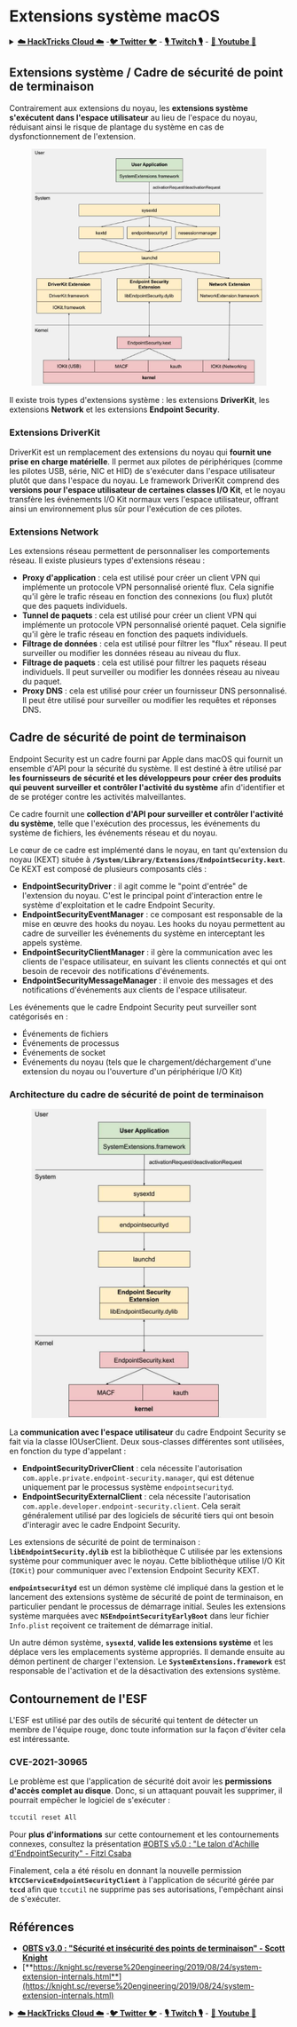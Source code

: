 # Extensions système macOS

<details>

<summary><a href="https://cloud.hacktricks.xyz/pentesting-cloud/pentesting-cloud-methodology"><strong>☁️ HackTricks Cloud ☁️</strong></a> -<a href="https://twitter.com/hacktricks_live"><strong>🐦 Twitter 🐦</strong></a> - <a href="https://www.twitch.tv/hacktricks_live/schedule"><strong>🎙️ Twitch 🎙️</strong></a> - <a href="https://www.youtube.com/@hacktricks_LIVE"><strong>🎥 Youtube 🎥</strong></a></summary>

* Travaillez-vous dans une **entreprise de cybersécurité** ? Voulez-vous voir votre **entreprise annoncée dans HackTricks** ? Ou voulez-vous avoir accès à la **dernière version de PEASS ou télécharger HackTricks en PDF** ? Consultez les [**PLANS D'ABONNEMENT**](https://github.com/sponsors/carlospolop) !
* Découvrez [**The PEASS Family**](https://opensea.io/collection/the-peass-family), notre collection exclusive de [**NFT**](https://opensea.io/collection/the-peass-family)
* Obtenez le [**swag officiel PEASS & HackTricks**](https://peass.creator-spring.com)
* **Rejoignez le** [**💬**](https://emojipedia.org/speech-balloon/) [**groupe Discord**](https://discord.gg/hRep4RUj7f) ou le [**groupe Telegram**](https://t.me/peass) ou **suivez** moi sur **Twitter** [**🐦**](https://github.com/carlospolop/hacktricks/tree/7af18b62b3bdc423e11444677a6a73d4043511e9/\[https:/emojipedia.org/bird/README.md)[**@carlospolopm**](https://twitter.com/hacktricks\_live)**.**
* **Partagez vos astuces de piratage en soumettant des PR au** [**repo hacktricks**](https://github.com/carlospolop/hacktricks) **et au** [**repo hacktricks-cloud**](https://github.com/carlospolop/hacktricks-cloud).

</details>

## Extensions système / Cadre de sécurité de point de terminaison

Contrairement aux extensions du noyau, les **extensions système s'exécutent dans l'espace utilisateur** au lieu de l'espace du noyau, réduisant ainsi le risque de plantage du système en cas de dysfonctionnement de l'extension.

<figure><img src="../../../.gitbook/assets/image (1) (3) (1) (1).png" alt=""><figcaption></figcaption></figure>

Il existe trois types d'extensions système : les extensions **DriverKit**, les extensions **Network** et les extensions **Endpoint Security**.

### **Extensions DriverKit**

DriverKit est un remplacement des extensions du noyau qui **fournit une prise en charge matérielle**. Il permet aux pilotes de périphériques (comme les pilotes USB, série, NIC et HID) de s'exécuter dans l'espace utilisateur plutôt que dans l'espace du noyau. Le framework DriverKit comprend des **versions pour l'espace utilisateur de certaines classes I/O Kit**, et le noyau transfère les événements I/O Kit normaux vers l'espace utilisateur, offrant ainsi un environnement plus sûr pour l'exécution de ces pilotes.

### **Extensions Network**

Les extensions réseau permettent de personnaliser les comportements réseau. Il existe plusieurs types d'extensions réseau :

* **Proxy d'application** : cela est utilisé pour créer un client VPN qui implémente un protocole VPN personnalisé orienté flux. Cela signifie qu'il gère le trafic réseau en fonction des connexions (ou flux) plutôt que des paquets individuels.
* **Tunnel de paquets** : cela est utilisé pour créer un client VPN qui implémente un protocole VPN personnalisé orienté paquet. Cela signifie qu'il gère le trafic réseau en fonction des paquets individuels.
* **Filtrage de données** : cela est utilisé pour filtrer les "flux" réseau. Il peut surveiller ou modifier les données réseau au niveau du flux.
* **Filtrage de paquets** : cela est utilisé pour filtrer les paquets réseau individuels. Il peut surveiller ou modifier les données réseau au niveau du paquet.
* **Proxy DNS** : cela est utilisé pour créer un fournisseur DNS personnalisé. Il peut être utilisé pour surveiller ou modifier les requêtes et réponses DNS.

## Cadre de sécurité de point de terminaison

Endpoint Security est un cadre fourni par Apple dans macOS qui fournit un ensemble d'API pour la sécurité du système. Il est destiné à être utilisé par **les fournisseurs de sécurité et les développeurs pour créer des produits qui peuvent surveiller et contrôler l'activité du système** afin d'identifier et de se protéger contre les activités malveillantes.

Ce cadre fournit une **collection d'API pour surveiller et contrôler l'activité du système**, telle que l'exécution des processus, les événements du système de fichiers, les événements réseau et du noyau.

Le cœur de ce cadre est implémenté dans le noyau, en tant qu'extension du noyau (KEXT) située à **`/System/Library/Extensions/EndpointSecurity.kext`**. Ce KEXT est composé de plusieurs composants clés :

* **EndpointSecurityDriver** : il agit comme le "point d'entrée" de l'extension du noyau. C'est le principal point d'interaction entre le système d'exploitation et le cadre Endpoint Security.
* **EndpointSecurityEventManager** : ce composant est responsable de la mise en œuvre des hooks du noyau. Les hooks du noyau permettent au cadre de surveiller les événements du système en interceptant les appels système.
* **EndpointSecurityClientManager** : il gère la communication avec les clients de l'espace utilisateur, en suivant les clients connectés et qui ont besoin de recevoir des notifications d'événements.
* **EndpointSecurityMessageManager** : il envoie des messages et des notifications d'événements aux clients de l'espace utilisateur.

Les événements que le cadre Endpoint Security peut surveiller sont catégorisés en :

* Événements de fichiers
* Événements de processus
* Événements de socket
* Événements du noyau (tels que le chargement/déchargement d'une extension du noyau ou l'ouverture d'un périphérique I/O Kit)

### Architecture du cadre de sécurité de point de terminaison

<figure><img src="../../../.gitbook/assets/image (3) (8).png" alt=""><figcaption></figcaption></figure>

La **communication avec l'espace utilisateur** du cadre Endpoint Security se fait via la classe IOUserClient. Deux sous-classes différentes sont utilisées, en fonction du type d'appelant :

* **EndpointSecurityDriverClient** : cela nécessite l'autorisation `com.apple.private.endpoint-security.manager`, qui est détenue uniquement par le processus système `endpointsecurityd`.
* **EndpointSecurityExternalClient** : cela nécessite l'autorisation `com.apple.developer.endpoint-security.client`. Cela serait généralement utilisé par des logiciels de sécurité tiers qui ont besoin d'interagir avec le cadre Endpoint Security.

Les extensions de sécurité de point de terminaison : **`libEndpointSecurity.dylib`** est la bibliothèque C utilisée par les extensions système pour communiquer avec le noyau. Cette bibliothèque utilise I/O Kit (`IOKit`) pour communiquer avec l'extension Endpoint Security KEXT.

**`endpointsecurityd`** est un démon système clé impliqué dans la gestion et le lancement des extensions système de sécurité de point de terminaison, en particulier pendant le processus de démarrage initial. Seules les extensions système marquées avec **`NSEndpointSecurityEarlyBoot`** dans leur fichier `Info.plist` reçoivent ce traitement de démarrage initial.

Un autre démon système, **`sysextd`**, **valide les extensions système** et les déplace vers les emplacements système appropriés. Il demande ensuite au démon pertinent de charger l'extension. Le **`SystemExtensions.framework`** est responsable de l'activation et de la désactivation des extensions système.
## Contournement de l'ESF

L'ESF est utilisé par des outils de sécurité qui tentent de détecter un membre de l'équipe rouge, donc toute information sur la façon d'éviter cela est intéressante.

### CVE-2021-30965

Le problème est que l'application de sécurité doit avoir les **permissions d'accès complet au disque**. Donc, si un attaquant pouvait les supprimer, il pourrait empêcher le logiciel de s'exécuter :
```bash
tccutil reset All
```
Pour **plus d'informations** sur cette contournement et les contournements connexes, consultez la présentation [#OBTS v5.0 : "Le talon d'Achille d'EndpointSecurity" - Fitzl Csaba](https://www.youtube.com/watch?v=lQO7tvNCoTI)

Finalement, cela a été résolu en donnant la nouvelle permission **`kTCCServiceEndpointSecurityClient`** à l'application de sécurité gérée par **`tccd`** afin que `tccutil` ne supprime pas ses autorisations, l'empêchant ainsi de s'exécuter.

## Références

* [**OBTS v3.0 : "Sécurité et insécurité des points de terminaison" - Scott Knight**](https://www.youtube.com/watch?v=jaVkpM1UqOs)
* [**https://knight.sc/reverse%20engineering/2019/08/24/system-extension-internals.html**](https://knight.sc/reverse%20engineering/2019/08/24/system-extension-internals.html)

<details>

<summary><a href="https://cloud.hacktricks.xyz/pentesting-cloud/pentesting-cloud-methodology"><strong>☁️ HackTricks Cloud ☁️</strong></a> -<a href="https://twitter.com/hacktricks_live"><strong>🐦 Twitter 🐦</strong></a> - <a href="https://www.twitch.tv/hacktricks_live/schedule"><strong>🎙️ Twitch 🎙️</strong></a> - <a href="https://www.youtube.com/@hacktricks_LIVE"><strong>🎥 Youtube 🎥</strong></a></summary>

* Travaillez-vous dans une **entreprise de cybersécurité** ? Voulez-vous voir votre **entreprise annoncée dans HackTricks** ? ou voulez-vous avoir accès à la **dernière version de PEASS ou télécharger HackTricks en PDF** ? Consultez les [**PLANS D'ABONNEMENT**](https://github.com/sponsors/carlospolop) !
* Découvrez [**The PEASS Family**](https://opensea.io/collection/the-peass-family), notre collection exclusive de [**NFTs**](https://opensea.io/collection/the-peass-family)
* Obtenez le [**swag officiel PEASS & HackTricks**](https://peass.creator-spring.com)
* **Rejoignez le** [**💬**](https://emojipedia.org/speech-balloon/) [**groupe Discord**](https://discord.gg/hRep4RUj7f) ou le [**groupe Telegram**](https://t.me/peass) ou **suivez** moi sur **Twitter** [**🐦**](https://github.com/carlospolop/hacktricks/tree/7af18b62b3bdc423e11444677a6a73d4043511e9/\[https:/emojipedia.org/bird/README.md)[**@carlospolopm**](https://twitter.com/hacktricks\_live)**.**
* **Partagez vos astuces de piratage en soumettant des PR au** [**repo hacktricks**](https://github.com/carlospolop/hacktricks) **et au** [**repo hacktricks-cloud**](https://github.com/carlospolop/hacktricks-cloud).

</details>
